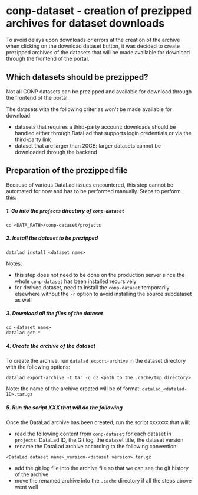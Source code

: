 # conp-dataset - creation of prezipped archives for dataset downloads

To avoid delays upon downloads or errors at the creation of the archive when clicking on 
the download dataset button, it was decided to create prezipped archives of the datasets 
that will be made available for download through the frontend of the portal.

## Which datasets should be prezipped?

Not all CONP datasets can be prezipped and available for download through the frontend of the portal. 

The datasets with the following criterias won't be made available for download:

- datasets that requires a third-party account: downloads should be handled either through DataLad that supports login credentials or via the third-party link
- dataset that are larger than 20GB: larger datasets cannot be downloaded through the backend


## Preparation of the prezipped file

Because of various DataLad issues encountered, this step cannot be automated for now and has to be
performed manually. Steps to perform this:

##### 1. Go into the `projects` directory of `conp-dataset`

```
cd <DATA_PATH>/conp-dataset/projects
```

##### 2. Install the dataset to be prezipped

```
datalad install <dataset name>
```

Notes:
 
- this step does not need to be done on the production server since the whole `conp-dataset`
has been installed recursively
- for derived dataset, need to install the `conp-dataset` temporarily elsewhere without the `-r` 
option to avoid installing the source subdataset as well

##### 3. Download all the files of the dataset

```
cd <dataset name>
datalad get *
```

##### 4. Create the archive of the dataset

To create the archive, run `datalad export-archive` in the dataset directory with the following options:

```
datalad export-archive -t tar -c gz <path to the .cache/tmp directory>
```

Note: the name of the archive created will be of format: `datalad_<datalad-ID>.tar.gz`

##### 5. Run the script XXX that will do the following

Once the DataLad archive has been created, run the script `XXXXXXX` that will:

- read the following content from `conp-dataset` for each dataset in `projects`: DataLad ID, the Git log, the dataset title, the dataset version
- rename the DataLad archive according to the following convention: 
```
<DataLad dataset name>_version-<dataset version>.tar.gz
```
- add the git log file into the archive file so that we can see the git history of the archive
- move the renamed archive into the `.cache` directory if all the steps above went well